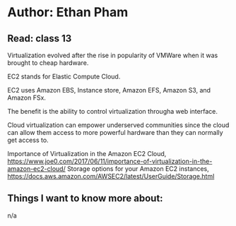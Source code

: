 # Author: Ethan Pham
## Read: class 13

Virtualization evolved after the rise in popularity of VMWare when it was brought to cheap hardware.

EC2 stands for Elastic Compute Cloud. 

EC2 uses Amazon EBS, Instance store, Amazon EFS, Amazon S3, and Amazon FSx.

The benefit is the ability to control virtualization througha web interface. 

Cloud virtualization can empower underserved communities since the cloud can allow them access to more powerful hardware than they can normally get access to.


Importance of Virtualization in the Amazon EC2 Cloud, https://www.joe0.com/2017/06/11/importance-of-virtualization-in-the-amazon-ec2-cloud/ 
Storage options for your Amazon EC2 instances, https://docs.aws.amazon.com/AWSEC2/latest/UserGuide/Storage.html 


## Things I want to know more about: 
n/a
